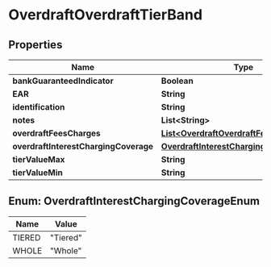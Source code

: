 
# OverdraftOverdraftTierBand

## Properties
Name | Type | Description | Notes
------------ | ------------- | ------------- | -------------
**bankGuaranteedIndicator** | **Boolean** |  |  [optional]
**EAR** | **String** |  |  [optional]
**identification** | **String** |  |  [optional]
**notes** | **List&lt;String&gt;** |  |  [optional]
**overdraftFeesCharges** | [**List&lt;OverdraftOverdraftFeesCharges&gt;**](OverdraftOverdraftFeesCharges.md) |  |  [optional]
**overdraftInterestChargingCoverage** | [**OverdraftInterestChargingCoverageEnum**](#OverdraftInterestChargingCoverageEnum) |  |  [optional]
**tierValueMax** | **String** |  |  [optional]
**tierValueMin** | **String** |  |  [optional]


<a name="OverdraftInterestChargingCoverageEnum"></a>
## Enum: OverdraftInterestChargingCoverageEnum
Name | Value
---- | -----
TIERED | &quot;Tiered&quot;
WHOLE | &quot;Whole&quot;




